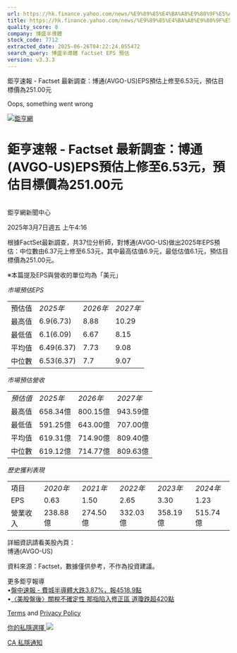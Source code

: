 ```yaml
---
url: https://hk.finance.yahoo.com/news/%E9%89%85%E4%BA%A8%E9%80%9F%E5%A0%B1-factset-%E6%9C%80%E6%96%B0%E8%AA%BF%E6%9F%A5-%E5%8D%9A%E9%80%9A-avgo-121617104.html
title: https://hk.finance.yahoo.com/news/%E9%89%85%E4%BA%A8%E9%80%9F%E5%A0%B1-factset-%E6%9C%80%E6%96%B0%E8
quality_score: 8
company: 博盛半導體
stock_code: 7712
extracted_date: 2025-06-26T04:22:24.055472
search_query: 博盛半導體 factset EPS 預估
version: v3.3.3
---
```


鉅亨速報 - Factset 最新調查：博通(AVGO-US)EPS預估上修至6.53元，預估目標價為251.00元 


Oops, something went wrong

 

[![鉅亨網](https://s.yimg.com/ny/api/res/1.2/UM5hrThmhlnSiBO4o4qlLg--/YXBwaWQ9aGlnaGxhbmRlcjt3PTE0NjtoPTQ4O2NmPXdlYnA-/https://s.yimg.com/os/creatr-uploaded-images/2020-01/147c7630-36ab-11ea-ae7c-5ee7a0016555)](http://www.cnyes.com/ "鉅亨網")

# 鉅亨速報 - Factset 最新調查：博通(AVGO-US)EPS預估上修至6.53元，預估目標價為251.00元

![](data:image/gif;base64,R0lGODlhAQABAIAAAAAAAP///ywAAAAAAQABAAACAUwAOw==)

鉅亨網新聞中心

2025年3月7日週五 上午4:16

根據FactSet最新調查，共37位分析師，對博通(AVGO-US)做出2025年EPS預估：中位數由6.37元上修至6.53元，其中最高估值6.9元，最低估值6.1元，預估目標價為251.00元。

※本篇提及EPS與營收的單位均為「美元」

*市場預估EPS*

|  |  |  |  |
| --- | --- | --- | --- |
| 預估值 | *2025年* | *2026年* | *2027年* |
| 最高值 | 6.9(6.73) | 8.88 | 10.29 |
| 最低值 | 6.1(6.09) | 6.67 | 8.15 |
| 平均值 | 6.49(6.37) | 7.73 | 9.08 |
| 中位數 | 6.53(6.37) | 7.7 | 9.07 |

*市場預估營收*

|  |  |  |  |
| --- | --- | --- | --- |
| *預估值* | *2025年* | *2026年* | *2027年* |
| 最高值 | 658.34億 | 800.15億 | 943.59億 |
| 最低值 | 591.25億 | 643.00億 | 707.00億 |
| 平均值 | 619.31億 | 714.90億 | 809.40億 |
| 中位數 | 619.12億 | 714.77億 | 809.63億 |

*歷史獲利表現*

|  |  |  |  |  |  |
| --- | --- | --- | --- | --- | --- |
| 項目 | *2020年* | *2021年* | *2022年* | *2023年* | *2024年* |
| EPS | 0.63 | 1.50 | 2.65 | 3.30 | 1.23 |
| 營業收入 | 238.88億 | 274.50億 | 332.03億 | 358.19億 | 515.74億 |

詳細資訊請看美股內頁：  
博通(AVGO-US)

資料來源：Factset，數據僅供參考，不作為投資建議。

更多鉅亨報導  
•[盤中速報 - 費城半導體大跌3.87%，報4518.9點](https://news.cnyes.com/news/id/5886775?utm_source=yahoo&utm_medium=RSS&utm_campaign=relate)  
•[〈美股盤後〉關稅不確定性 那指陷入修正區 道瓊跌超420點](https://news.cnyes.com/news/id/5886842?utm_source=yahoo&utm_medium=RSS&utm_campaign=relate)

[Terms](https://guce.yahoo.com/terms?locale=zh-Hant-HK)  and [Privacy Policy](https://guce.yahoo.com/privacy-policy?locale=zh-Hant-HK)

[你的私隱選擇 ![](https://s.yimg.com/dv/static/siteApp/img/privacy-choice-control.png)](https://guce.yahoo.com/state-controls?locale=zh-Hant-HK&state=CA)

[CA 私隱通知](https://guce.yahoo.com/ca-notice?locale=zh-Hant-HK)